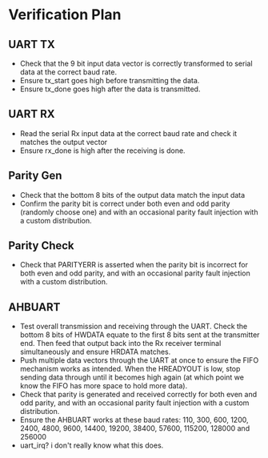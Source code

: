 # Verification Plan

## UART TX
- Check that the 9 bit input data vector is correctly transformed to serial data at the correct baud rate.
- Ensure tx_start goes high before transmitting the data.
- Ensure tx_done goes high after the data is transmitted.

## UART RX
- Read the serial Rx input data at the correct baud rate and check it matches the output vector
- Ensure rx_done is high after the receiving is done.

## Parity Gen
- Check that the bottom 8 bits of the output data match the input data
- Confirm the parity bit is correct under both even and odd parity (randomly choose one) and with an occasional parity fault injection with a custom distribution.

## Parity Check
- Check that PARITYERR is asserted when the parity bit is incorrect for both even and odd parity, and with an occasional parity fault injection with a custom distribution.

## AHBUART
- Test overall transmission and receiving through the UART. Check the bottom 8 bits of HWDATA equate to the first 8 bits sent at the transmitter end. Then feed that output back into the Rx receiver terminal simultaneously and ensure HRDATA matches.
- Push multiple data vectors through the UART at once to ensure the FIFO mechanism works as intended. When the HREADYOUT is low, stop sending data through until it becomes high again (at which point we know the FIFO has more space to hold more data).
- Check that parity is generated and received correctly for both even and odd parity, and with an occasional parity fault injection with a custom distribution.
- Ensure the AHBUART works at these baud rates: 110, 300, 600, 1200, 2400, 4800, 9600, 14400, 19200, 38400, 57600, 115200, 128000 and 256000
- uart_irq? i don't really know what this does.
